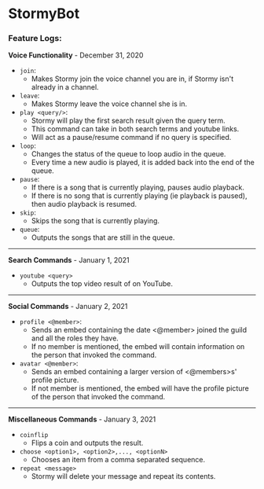 # StormyBot

### **Feature Logs**:
**Voice Functionality** - December 31, 2020
* ``join``:
    * Makes Stormy join the voice channel you are in, if Stormy isn't already in a 
      channel.
* ``leave``:
    * Makes Stormy leave the voice channel she is in.
* ``play <query/>``:
    * Stormy will play the first search result given the query term.
    * This command can take in both search terms and youtube links.
    * Will act as a pause/resume command if no query is specified.
* ``loop``:
    * Changes the status of the queue to loop audio in the queue.
    * Every time a new audio is played, it is added back into the end of the queue.
* ``pause``:
    * If there is a song that is currently playing, pauses audio playback.
    * If there is no song that is currently playing (ie playback is paused), then audio
      playback is resumed.
* ``skip``:
    * Skips the song that is currently playing.
*  ``queue``:
    * Outputs the songs that are still in the queue.
---
**Search Commands** - January 1, 2021
* ``youtube <query>``
    * Outputs the top video result of <query> on YouTube.
---
**Social Commands** - January 2, 2021
* ``profile <@member>``:
    * Sends an embed containing the date <@member> joined the guild and all the roles they
    have.
    * If no member is mentioned, the embed will contain information on the person that
    invoked the command.
* ``avatar <@member>``:
    * Sends an embed containing a larger version of <@members>s' profile picture.
    * If not member is mentioned, the embed will have the profile picture of the person
    that invoked the command.
---
**Miscellaneous Commands** - January 3, 2021
* ``coinflip``
    * Flips a coin and outputs the result.
* ``choose <option1>, <option2>,..., <optionN>``
    * Chooses an item from a comma separated sequence.
* ``repeat <message>``
    * Stormy will delete your message and repeat its contents.
